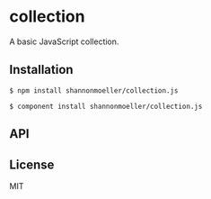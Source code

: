 
# collection

  A basic JavaScript collection.

## Installation

    $ npm install shannonmoeller/collection.js

    $ component install shannonmoeller/collection.js

## API

   

## License

  MIT
